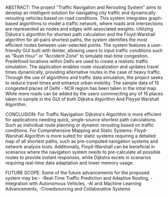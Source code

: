 ABSTRACT:
The project "Traffic Navigation and Rerouting System" aims to develop an intelligent solution for navigating city traffic and dynamically rerouting vehicles based on road conditions. This system integrates graph-based algorithms to model a traffic network, where roads and intersections are represented as nodes and edges with associated weights. Utilizing Dijkstra's algorithm for shortest path calculation and the Floyd-Warshall algorithm for all-pairs shortest paths, the system identifies the most efficient routes between user-selected points.
The system features a user-friendly GUI built with tkinter, allowing users to input traffic conditions such as "Rush Hour" or "Accident Zone" to simulate real-time congestion. Predefined locations within Delhi are used to create a realistic traffic simulation. The application enables route visualization and updates travel times dynamically, providing alternative routes in the case of heavy traffic. Through the use of algorithms and traffic data simulation, the project seeks to reduce travel times and enhance urban mobility.
The sample data of 15 congested places of Delhi - NCR region has been taken in the intial map. While more roads can be added by the users conmnecting any of  15 places taken in sample in the GUI of both Dijkstra Algorithm And Floyyd Warshall Algorithm.

CONCLUSION:
For Traffic Navigation: Dijkstra's Algorithm is more efficient for applications needing quick, single-source shortest path calculations. Such as individual route planning or dynamic rerouting based on traffic conditions.
For Comprehensive Mapping and Static Systems: Floyd-Warshall Algorithm is more suited for static systems requiring a detailed map of all shortest paths, such as pre-computed navigation systems and network analysis tools.
Additionally, Floyd-Warshall can be beneficial in scenarios where the navigation system needs to pre-calculate all possible routes to provide instant responses, while Dijkstra excels in scenarios requiring real-time data adaptation and lower memory usage.

FUTURE SCOPE:
Some of the future advancements for the proposed system may be:- 
-Real-Time Traffic Prediction and Adaptive Routing, 
-Integration with Autonomous Vehicles, 
-AI and Machine Learning Advancements,
-Crowdsourcing and Collaborative Systems
